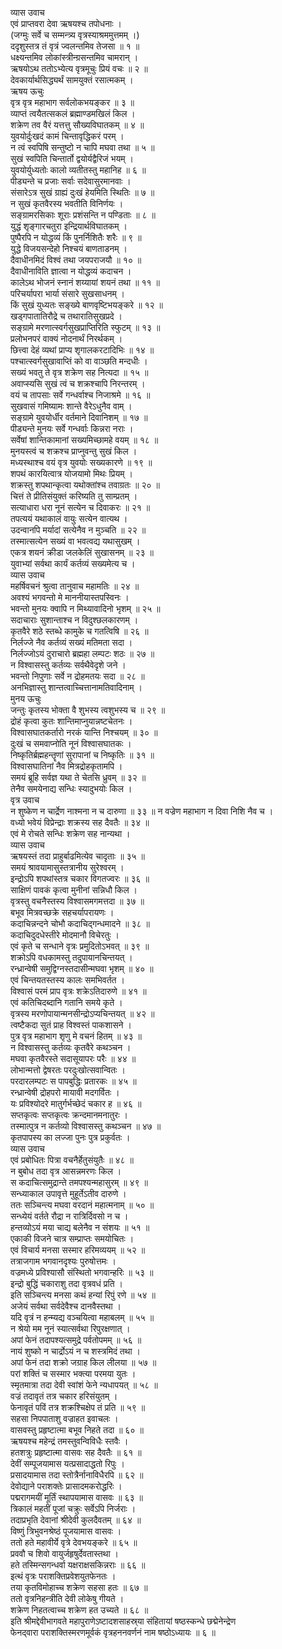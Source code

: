 व्यास उवाच  
एवं प्राप्तवरा देवा ऋषयश्च तपोधनाः ।  
(जग्मुः सर्वे च सम्मन्त्र्य वृत्रस्याश्रममुत्तमम् ।)  
ददृशुस्तत्र तं वृत्रं ज्वलन्तमिव तेजसा ॥ १ ॥  
धक्ष्यन्तमिव लोकांस्त्रीन्ग्रसन्तमिव चामरान् ।  
ऋषयोऽथ ततोऽभ्येत्य वृत्रमूचुः प्रियं वचः ॥ २ ॥  
देवकार्यार्थसिद्ध्यर्थं सामयुक्तं रसात्मकम् ।  
ऋषय ऊचुः  
वृत्र वृत्र महाभाग सर्वलोकभयङ्कर ॥ ३ ॥  
व्याप्तं त्वयैतत्सकलं ब्रह्माण्डमखिलं किल ।  
शक्रेण तव वैरं यत्तत्तु सौख्यविघातकम् ॥ ४ ॥  
युवयोर्दुःखदं कामं चिन्तावृद्धिकरं परम् ।  
न त्वं स्वपिषि सन्तुष्टो न चापि मघवा तथा ॥ ५ ॥  
सुखं स्वपिति चिन्तार्तो द्वयोर्यद्वैरिजं भयम् ।  
युवयोर्युध्यतोः कालो व्यतीतस्तु महानिह ॥ ६ ॥  
पीड्यन्ते च प्रजाः सर्वाः सदेवासुरमानवाः ।  
संसारेऽत्र सुखं ग्राह्यं दुःखं हेयमिति स्थितिः ॥ ७ ॥  
न सुखं कृतवैरस्य भवतीति विनिर्णयः ।  
सङ्ग्रामरसिकाः शूराः प्रशंसन्ति न पण्डिताः ॥ ८ ॥  
युद्धं शृङ्गारचतुरा इन्द्रियार्थविघातकम् ।  
पुष्पैरपि न योद्धव्यं किं पुनर्निशितैः शरैः ॥ ९ ॥  
युद्धे विजयसन्देहो निश्चयं बाणताडनम् ।  
दैवाधीनमिदं विश्वं तथा जयपराजयौ ॥ १० ॥  
दैवाधीनाविति ज्ञात्वा न योद्धव्यं कदाचन ।  
कालेऽथ भोजनं स्नानं शय्यायां शयनं तथा ॥ ११ ॥  
परिचर्यापरा भार्या संसारे सुखसाधनम् ।  
किं सुखं युध्यतः सङ्ख्ये बाणवृष्टिभयङ्करे ॥ १२ ॥  
खड्गपातातिरौद्रे च तथारातिसुखप्रदे ।  
सङ्ग्रामे मरणात्स्वर्गसुखप्राप्तिरिति स्फुटम् ॥ १३ ॥  
प्रलोभनपरं वाक्यं नोदनार्थं निरर्थकम् ।  
छित्त्वा देहं व्यथां प्राप्य शृगालकरटादिभिः ॥ १४ ॥  
पश्चात्स्वर्गसुखावाप्तिं को वा वाञ्छति मन्दधीः ।  
सख्यं भवतु ते वृत्र शक्रेण सह नित्यदा ॥ १५ ॥  
अवाप्स्यसि सुखं त्वं च शक्रश्चापि निरन्तरम् ।  
वयं च तापसाः सर्वे गन्धर्वाश्च निजाश्रमे ॥ १६ ॥  
सुखवासं गमिष्यामः शान्ते वैरेऽधुनैव वाम् ।  
सङ्ग्रामे युवयोर्धीर वर्तमाने दिवानिशम् ॥ १७ ॥  
पीड्यन्ते मुनयः सर्वे गन्धर्वाः किन्नरा नराः ।  
सर्वेषां शान्तिकामानां सख्यमिच्छामहे वयम् ॥ १८ ॥  
मुनयस्त्वं च शक्रश्च प्राप्नुवन्तु सुखं किल ।  
मध्यस्थाश्च वयं वृत्र युवयोः सख्यकारणे ॥ १९ ॥  
शपथं कारयित्वात्र योजयामो मिथः प्रियम् ।  
शक्रस्तु शपथान्कृत्वा यथोक्तांश्च तवाग्रतः ॥ २० ॥  
चित्तं ते प्रीतिसंयुक्तं करिष्यति तु साम्प्रतम् ।  
सत्याधारा धरा नूनं सत्येन च दिवाकरः ॥ २१ ॥  
तपत्ययं यथाकालं वायुः सत्येन वात्यथ ।  
उदन्वानपि मर्यादां सत्येनैव न मुञ्चति ॥ २२ ॥  
तस्मात्सत्येन सख्यं वा भवत्वद्य यथासुखम् ।  
एकत्र शयनं क्रीडा जलकेलिं सुखासनम् ॥ २३ ॥  
युवाभ्यां सर्वथा कार्यं कर्तव्यं सख्यमेत्य च ।  
व्यास उवाच  
महर्षिवचनं श्रुत्वा तानुवाच महामतिः ॥ २४ ॥  
अवश्यं भगवन्तो मे माननीयास्तपस्विनः ।  
भवन्तो मुनयः क्वापि न मिथ्यावादिनो भृशम् ॥ २५ ॥  
सदाचाराः सुशान्ताश्च न विदुश्छलकारणम् ।  
कृतवैरे शठे स्तब्धे कामुके च गतत्विषि ॥ २६ ॥  
निर्लज्जे नैव कर्तव्यं सख्यं मतिमता सदा ।  
निर्लज्जोऽयं दुराचारो ब्रह्महा लम्पटः शठः ॥ २७ ॥  
न विश्वासस्तु कर्तव्यः सर्वथैवेदृशे जने ।  
भवन्तो निपुणाः सर्वे न द्रोहमतयः सदा ॥ २८ ॥  
अनभिज्ञास्तु शान्तत्वाच्चित्तानामतिवादिनाम् ।  
मुनय ऊचुः  
जन्तुः कृतस्य भोक्ता वै शुभस्य त्वशुभस्य च ॥ २९ ॥  
द्रोहं कृत्वा कुतः शान्तिमाप्नुयान्नष्टचेतनः ।  
विश्वासघातकर्तारो नरकं यान्ति निश्चयम् ॥ ३० ॥  
दुःखं च समवाप्नोति नूनं विश्वासघातकः ।  
निष्कृतिर्ब्रह्महन्तॄणां सुरापानां च निष्कृतिः ॥ ३१ ॥  
विश्वासघातिनां नैव मित्रद्रोहकृतामपि ।  
समयं ब्रूहि सर्वज्ञ यथा ते चेतसि ध्रुवम् ॥ ३२ ॥  
तेनैव समयेनाद्य सन्धिः स्यादुभयोः किल ।  
वृत्र उवाच  
न शुष्केण न चार्द्रेण नाश्मना न च दारुणा ॥ ३३ ॥
न वज्रेण महाभाग न दिवा निशि नैव च ।  
वध्यो भवेयं विप्रेन्द्राः शक्रस्य सह दैवतैः ॥ ३४ ॥  
एवं मे रोचते सन्धिः शक्रेण सह नान्यथा ।  
व्यास उवाच  
ऋषयस्तं तदा प्राहुर्बाढमित्येव चादृताः ॥ ३५ ॥  
समयं श्रावयामासुस्तत्रानीय सुरेश्वरम् ।  
इन्द्रोऽपि शपथांस्तत्र चकार विगतज्वरः ॥ ३६ ॥  
साक्षिणं पावकं कृत्वा मुनीनां सन्निधौ किल ।  
वृत्रस्तु वचनैस्तस्य विश्वासमगमत्तदा ॥ ३७ ॥  
बभूव मित्रवच्छक्रे सहचर्यापरायणः ।  
कदाचिन्नन्दने चोभौ कदाचिद्‌गन्धमादने ॥ ३८ ॥  
कदाचिदुदधेस्तीरे मोदमानौ विचेरतुः ।  
एवं कृते च सन्धाने वृत्रः प्रमुदितोऽभवत् ॥ ३९ ॥  
शक्रोऽपि वधकामस्तु तदुपायानचिन्तयत् ।  
रन्ध्रान्वेषी समुद्विग्नस्तदासीन्मघवा भृशम् ॥ ४० ॥  
एवं चिन्तयतस्तस्य कालः समभिवर्तत ।  
विश्वासं परमं प्राप वृत्रः शक्रेऽतिदारुणे ॥ ४१ ॥  
एवं कतिचिदब्दानि गतानि समये कृते ।  
वृत्रस्य मरणोपायान्मनसीन्द्रोऽप्यचिन्तयत् ॥ ४२ ॥  
त्वष्टैकदा सुतं प्राह विश्वस्तं पाकशासने ।  
पुत्र वृत्र महाभाग शृणु मे वचनं हितम् ॥ ४३ ॥  
न विश्वासस्तु कर्तव्यः कृतवैरे कथञ्चन ।  
मघवा कृतवैरस्ते सदासूयापरः परैः ॥ ४४ ॥  
लोभान्मत्तो द्वेषरतः परदुःखोत्सवान्वितः ।  
परदारलम्पटः स पापबुद्धिः प्रतारकः ॥ ४५ ॥  
रन्ध्रान्वेषी द्रोहपरो मायावी मदगर्वितः ।  
यः प्रविश्योदरे मातुर्गर्भच्छेदं चकार ह ॥ ४६ ॥  
सप्तकृत्वः सप्तकृत्वः क्रन्दमानमनातुरः ।  
तस्मात्पुत्र न कर्तव्यो विश्वासस्तु कथञ्चन ॥ ४७ ॥  
कृतपापस्य का लज्जा पुनः पुत्र प्रकुर्वतः ।  
व्यास उवाच  
एवं प्रबोधितः पित्रा वचनैर्हेतुसंयुतैः ॥ ४८ ॥  
न बुबोध तदा वृत्र आसन्नमरणः किल ।  
स कदाचित्समुद्रान्ते तमपश्यन्महासुरम् ॥ ४९ ॥  
सन्ध्याकाल उपावृत्ते मुहूर्तेऽतीव दारुणे ।  
ततः सञ्चिन्त्य मघवा वरदानं महात्मनाम् ॥ ५० ॥  
सन्ध्येयं वर्तते रौद्रा न रात्रिर्दिवसो न च ।  
हन्तव्योऽयं मया चाद्य बलेनैव न संशयः ॥ ५१ ॥  
एकाकी विजने चात्र सम्प्राप्तः समयोचितः ।  
एवं विचार्य मनसा सस्मार हरिमव्ययम् ॥ ५२ ॥  
तत्राजगाम भगवानदृश्यः पुरुषोत्तमः ।  
वज्रमध्ये प्रविश्यासौ संस्थितो भगवान्हरिः ॥ ५३ ॥  
इन्द्रो बुद्धिं चकाराशु तदा वृत्रवधं प्रति ।  
इति सञ्चिन्त्य मनसा कथं हन्यां रिपुं रणे ॥ ५४ ॥  
अजेयं सर्वथा सर्वदेवैश्च दानवैस्तथा ।  
यदि वृत्रं न हन्म्यद्य वञ्चयित्वा महाबलम् ॥ ५५ ॥  
न श्रेयो मम नूनं स्यात्सर्वथा रिपुरक्षणात् ।  
अपां फेनं तदापश्यत्समुद्रे पर्वतोपमम् ॥ ५६ ॥  
नायं शुष्को न चार्द्रोऽयं न च शस्त्रमिदं तथा ।  
अपां फेनं तदा शक्रो जग्राह किल लीलया ॥ ५७ ॥  
परां शक्तिं च सस्मार भक्त्या परमया युतः ।  
स्मृतमात्रा तदा देवी स्वांशं फेने न्यधापयत् ॥ ५८ ॥  
वज्रं तदावृतं तत्र चकार हरिसंयुतम् ।  
फेनावृतं पविं तत्र शक्रश्चिक्षेप तं प्रति ॥ ५९ ॥  
सहसा निपपाताशु वज्राहत इवाचलः ।  
वासवस्तु प्रहृष्टात्मा बभूव निहते तदा ॥ ६० ॥  
ऋषयश्च महेन्द्रं तमस्तुवन्विविधैः स्तवैः ।  
हतशत्रुः प्रहृष्टात्मा वासवः सह दैवतैः ॥ ६१ ॥  
देवीं सम्पूजयामास यत्प्रसादाद्धतो रिपुः ।  
प्रसादयामास तदा स्तोत्रैर्नानाविधैरपि ॥ ६२ ॥  
देवोद्याने पराशक्तेः प्रासादमकरोद्धरिः ।  
पद्मरागमयीं मूर्तिं स्थापयामास वासवः ॥ ६३ ॥  
त्रिकालं महतीं पूजां चक्रुः सर्वेऽपि निर्जराः ।  
तदाप्रभृति देवानां श्रीदेवी कुलदैवतम् ॥ ६४ ॥  
विष्णुं त्रिभुवनश्रेष्ठं पूजयामास वासवः ।  
ततो हते महावीर्ये वृत्रे देवभयङ्करे ॥ ६५ ॥  
प्रववौ च शिवो वायुर्जहृषुर्देवतास्तथा ।  
हते तस्मिन्सगन्धर्वा यक्षराक्षसकिन्नराः ॥ ६६ ॥  
इत्थं वृत्रः पराशक्तिप्रवेशयुतफेनतः ।  
तया कृतविमोहाच्च शक्रेण सहसा हतः ॥ ६७ ॥  
ततो वृत्रनिहन्त्रीति देवी लोकेषु गीयते ।  
शक्रेण निहतत्वाच्च शक्रेण हत उच्यते ॥ ६८ ॥  
इति श्रीमद्देवीभागवते महापुराणेऽष्टादशसाहस्र्या संहितायां षष्ठस्कन्धे छद्मेनेन्द्रेण  
फेनद्‌वारा पराशक्तिस्मरणमूर्वकं वृत्रहननवर्णनं नाम षष्ठोऽध्यायः ॥ ६ ॥
